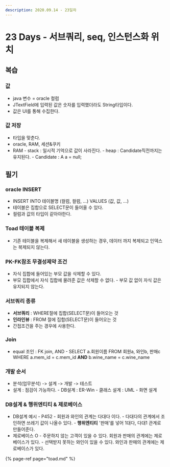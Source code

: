 ```yaml
---
description: 2020.09.14 - 23일차
---
```


# 23 Days - 서브쿼리, seq, 인스턴스화 위치

## 복습

### 값

* java 변수 = oracle 컬럼
* JTextField에 입력된 값은 숫자를 입력했더라도 String타입이다.
* 값은 UI를 통해 수집한다.

### 값 저장

* 타입을 맞춘다.
* oracle, RAM, 세션&쿠키
* RAM - stack : 일시적 기억으로 값이 사라진다. - heap : Candidate직전까지는 유지된다. - Candidate : A a = null;

## 필기

### oracle INSERT

* INSERT INTO 테이블명 \(컬럼, 컬럼, ...\) VALUES \(값, 값, ...\)
* 테이블은 집합으로 SELECT문이 들어올 수 있다.
* 컬럼과 값의 타입이 같아야한다.

### Toad 테이블 복제

* 기존 테이블을 복제해서 새 테이블을 생성하는 경우, 데이터 까지 복제되고 인덱스는 복제되지 않는다.

### PK-FK참조 무결성제약 조건

* 자식 집합에 들어있는 부모 값을 삭제할 수 있다.
* 부모 집합에서 자식 집합에 물려준 값은 삭제할 수 없다. - 부모 값 없이 자식 값은 유지되지 않는다.

### 서브쿼리 종류

* **서브쿼리** : WHERE절에 집합\(SELECT문\)이 들어오는 것
* **인라인뷰** : FROM 절에 집합\(SELECT문\)이 들어오는 것
* 간접조건을 주는 경우에 사용한다.

### Join

* equal 조인 : FK join, AND - SELECT a.회원이름    FROM 회원a, 와인b, 판매c    WHERE a.mem\_id = c.mem\_id    **AND** b.wine\_name = c.wine\_name

### 개발 순서

* 분석\(업무분석\) -&gt; 설계 -&gt; 개발 -&gt; 테스트
* 설계 : 점검이 가능하다. - DB설계 : ER-Win - 클래스 설계 : UML - 화면 설계

### DB설계 & 행위엔티티 & 제로베이스

* DB설계 예시 - P452 - 회원과 와인의 관계는 다대다 이다. - 다대다의 관계에서 조인하면 쓰레기 값이 나올수 있다. - **행위엔티티** '판매'를 넣어 1대다, 다대1 관계로 만들어준다.
* 제로베이스 O - 주문하지 않는 고객이 있을 수 있다. 회원과 판매의 관계에는 제로베이스가 있다. - 선택받지 못하는 와인이 있을 수 있다. 와인과 판매의 관계에는 제로베이스가 있다.

{% page-ref page="toad.md" %}





